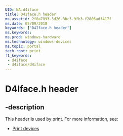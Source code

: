 ```yaml
---
UID: NA:d4iface
title: D4Iface.h header
ms.assetid: 2f0a7093-3d26-3bc3-9fb3-f2806adf417f
ms.date: 05/09/2018
keywords: ["D4Iface.h header"]
ms.keywords: 
ms.prod: windows-hardware
ms.technology: windows-devices
ms.topic: portal
tech.root: print
f1_keywords:
 - d4iface
 - d4iface/d4iface
---
```


# D4Iface.h header


## -description

This header is used by print. For more information, see:

- [Print devices](../_print/index.md)

